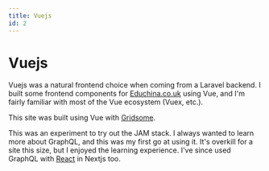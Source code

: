 ```yaml
---
title: Vuejs
id: 2
---
```


# **Vuejs**

Vuejs was a natural frontend choice when coming from a Laravel backend. I built
some frontend components for [Educhina.co.uk](https://educhina.co.uk) using Vue,
and I'm fairly familiar with most of the Vue ecosystem (Vuex, etc.).

This site was built using Vue with [Gridsome](https://gridsome.org).

This was an experiment to try out the JAM stack. I always wanted to learn more
about GraphQL, and this was my first go at using it. It's overkill for a site
this size, but I enjoyed the learning experience. I've since used GraphQL with
[React](/React) in Nextjs too.
